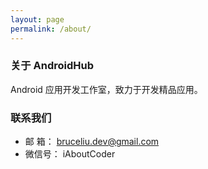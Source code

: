 ```yaml
---
layout: page
permalink: /about/
---
```



### 关于 AndroidHub

Android 应用开发工作室，致力于开发精品应用。


### 联系我们

* 邮  箱： bruceliu.dev@gmail.com
* 微信号： iAboutCoder




